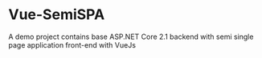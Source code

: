 # Vue-SemiSPA
A demo project contains base ASP.NET Core 2.1 backend with semi single page application front-end with VueJs
